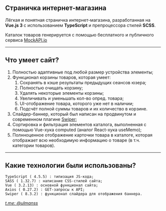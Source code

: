## Страничка интернет-магазина

Лёгкая и понятная страничка интернет-магазина, разработанная на **Vue.js 3** с использованием **TypeScript** и препроцессора стилей **SCSS**.

Каталок товаров генерируется с помощью бесплатного и публичного сервиса [MockAPI.io](https://mockapi.io/)

---

## Что умеет сайт?

1.  Полностью адаптивные под любой размер устройства элементы;
2.  Функционал корзины товаров, которая умеет: 
    1.  Сохранять в кэше результаты предыдущих сеансов юзера;
    2.  Полностью очищать корзину;
    3.  Удалять некоторые элементы корзины;
    4.  Увеличивать и уменьшать кол-во опред. товара;
    5.  UI-отображение товара, которого уже нет в наличии;
    6.  Подсчёт полной суммы товаров и их количество в корзине.
3.  Слайдер-баннер, который был написан на продвинутом и современном плагине [Swiper](https://swiperjs.com/);
4.  Сортировка и фильтрация элементов каталога, выполненная с помощью Vue-хука computed (аналог React-хука useMemo);
5.  Полнноценное отображение карточки товара в каталоге, которая отображает всю необходимую информацию о товаре (в т.ч. категории товаров).

---

## Какие технологии были использованы?

```plaintext
TypeScript ( 4.5.5) : типизация JS-кода;
SASS ( 1.32.7) : написание CSS-стилей сайта;
Vue ( 3.2.13) : основной функционал сайта;
Axios ( 0.27.2) : GET-запросы к API;
Swiper ( 8.3.2) : функционал слайдера для отображения баннера.
```

[_t.me: @ulmanss_](https://t.me/ulmanss)